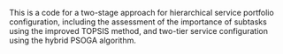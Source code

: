 This is a code for a two-stage approach for hierarchical service portfolio configuration, including the assessment of the importance of subtasks using the improved TOPSIS method, and two-tier service configuration using the hybrid PSOGA algorithm.
